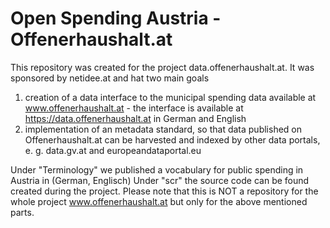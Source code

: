 # Open Spending Austria - Offenerhaushalt.at

This repository was created for the project data.offenerhaushalt.at. It was sponsored by netidee.at and hat two main goals
1. creation of a data interface to the municipal spending data available at www.offenerhaushalt.at - the interface is available at https://data.offenerhaushalt.at in German and English
2. implementation of an metadata standard, so that data published on Offenerhaushalt.at can be harvested and indexed by other data portals, e. g. data.gv.at and europeandataportal.eu

Under "Terminology" we published a vocabulary for public spending in Austria in (German, Englisch)
Under "scr" the source code can be found created during the project. Please note that this is NOT a repository for the whole project www.offenerhaushalt.at but only for the above mentioned parts. 

